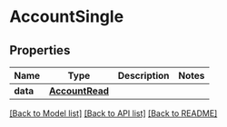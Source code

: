 # AccountSingle


## Properties
Name | Type | Description | Notes
------------ | ------------- | ------------- | -------------
**data** | [**AccountRead**](AccountRead.md) |  | 

[[Back to Model list]](../README.md#documentation-for-models) [[Back to API list]](../README.md#documentation-for-api-endpoints) [[Back to README]](../README.md)


